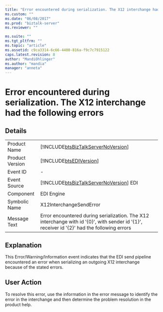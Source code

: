 ```yaml
---
title: "Error encountered during serialization. The X12 interchange had the following errors | Microsoft Docs"
ms.custom: ""
ms.date: "06/08/2017"
ms.prod: "biztalk-server"
ms.reviewer: ""

ms.suite: ""
ms.tgt_pltfrm: ""
ms.topic: "article"
ms.assetid: c9ca3314-6c66-4400-816a-f9c7c7915122
caps.latest.revision: 8
author: "MandiOhlinger"
ms.author: "mandia"
manager: "anneta"
---
```

# Error encountered during serialization. The X12 interchange had the following errors
## Details  
  
|                 |                                                                                                                                             |
|-----------------|---------------------------------------------------------------------------------------------------------------------------------------------|
|  Product Name   |                             [!INCLUDE[btsBizTalkServerNoVersion](../includes/btsbiztalkservernoversion-md.md)]                              |
| Product Version |                                         [!INCLUDE[btsEDIVersion](../includes/btsediversion-md.md)]                                          |
|    Event ID     |                                                                      -                                                                      |
|  Event Source   |                           [!INCLUDE[btsBizTalkServerNoVersion](../includes/btsbiztalkservernoversion-md.md)] EDI                            |
|    Component    |                                                                 EDI Engine                                                                  |
|  Symbolic Name  |                                                           X12InterchangeSendError                                                           |
|  Message Text   | Error encountered during serialization. The X12 interchange with id '{0}', with sender id '{1}', receiver id '{2}' had the following errors |
  
## Explanation  
 This Error/Warning/Information event indicates that the EDI send pipeline encountered an error when serializing an outgoing X12 interchange because of the stated errors.  
  
## User Action  
 To resolve this error, use the information in the error message to identify the error in the interchange and then determine the problem resolution in the product help.